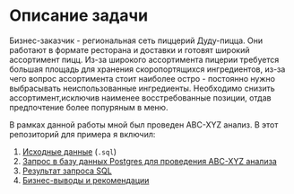 # Описание задачи

Бизнес-заказчик - региональная сеть пиццерий Дуду-пицца. Они работают в формате ресторана и доставки и готовят широкий ассортимент пицц. Из-за широкого ассортимента пицерии требуется большая площадь для хранения скоропортящихся ингредиентов, из-за чего вопрос ассортимента стоит наиболее остро - постоянно нужно выбрасывать неиспользованные ингредиенты. Необходимо снизить ассортимент,исключив наименее восстребованные позиции, отдав предпочтение более попуряным в меню.

В рамках данной работы мной был проведен ABC-XYZ анализ. В этот репозиторий для примера я включил:

1. [Исходные данные](https://github.com/NikitaMaslov93/PortfolioProjects/edit/main/SQL/ABC-XYZ%20%D0%B0%D0%BD%D0%B0%D0%BB%D0%B8%D0%B7/5_query_full_sql.sql) (`.sql`)
2. [Запрос в базу данных Postgres для проведения ABC-XYZ анализа](https://github.com/NikitaMaslov93/PortfolioProjects/edit/main/SQL/ABC-XYZ%20%D0%B0%D0%BD%D0%B0%D0%BB%D0%B8%D0%B7/scratch.sql)
3. [Результат запроса SQL](https://github.com/NikitaMaslov93/PortfolioProjects/edit/main/SQL/ABC-XYZ%20%D0%B0%D0%BD%D0%B0%D0%BB%D0%B8%D0%B7/image.png)
4. [Бизнес-выводы и рекомендации](https://github.com/NikitaMaslov93/PortfolioProjects/edit/main/SQL/ABC-XYZ%20%D0%B0%D0%BD%D0%B0%D0%BB%D0%B8%D0%B7/insights.md)

